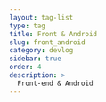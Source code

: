 ```yaml
---
layout: tag-list
type: tag
title: Front & Android
slug: front_android
category: devlog
sidebar: true
order: 4
description: >
  Front-end & Android
---
```


